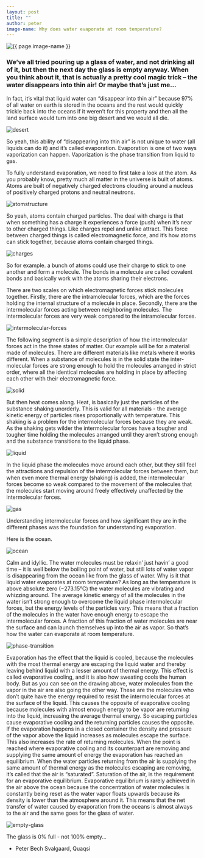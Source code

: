 ```yaml
---
layout: post
title: ""
author: peter
image-name: Why does water evaporate at room temperature?
---
```

![{{ page.image-name }}](title.png "{{ page.image-name }}")

### We’ve all tried pouring up a glass of water, and not drinking all of it, but then the next day the glass is empty anyway. When you think about it, that is actually a pretty cool magic trick – the water disappears into thin air! Or maybe that’s just me…

In fact, it’s vital that liquid water can “disappear into thin air” because 97% of all water on earth is stored in the oceans and the rest would quickly trickle back into the oceans if it weren’t for this property and then all the land surface would turn into one big desert and we would all die.

![desert](desert.png "Desert")

So yeah, this ability of “disappearing into thin air” is not unique to water (all liquids can do it) and it’s called evaporation. Evaporation is one of two ways vaporization can happen. Vaporization is the phase transition from liquid to gas.

To fully understand evaporation, we need to first take a look at the atom. As you probably know, pretty much all matter in the universe is built of atoms. Atoms are built of negatively charged electrons clouding around a nucleus of positively charged protons and neutral neutrons.

![atomstructure](atomstructure.png "structureoftheatom")

So yeah, atoms contain charged particles. The deal with charge is that when something has a charge it experiences a force (push) when it’s near to other charged things. Like charges repel and unlike attract. This force between charged things is called electromagnetic force, and it’s how atoms can stick together, because atoms contain charged things.

![charges](charges.png "behavior of charges")

So for example. a bunch of atoms could use their charge to stick to one another and form a molecule. The bonds in a molecule are called covalent bonds and basically work with the atoms sharing their electrons.

There are two scales on which electromagnetic forces stick molecules together. Firstly, there are the intramolecular forces, which are the forces holding the internal structure of a molecule in place. Secondly, there are the intermolecular forces acting between neighboring molecules. The intermolecular forces are very weak compared to the intramolecular forces.

![intermolecular-forces](intermolecular.png "intermolecular forces")

The following segment is a simple description of how the intermolecular forces act in the three states of matter. Our example will be for a material made of molecules. There are different materials like metals where it works different.
When a substance of molecules is in the solid state the inter-molecular forces are strong enough to hold the molecules arranged in strict order, where all the identical molecules are holding in place by affecting each other with their electromagnetic force.

![solid](/assets/images/evaporation_post/solid.png "the solid state")

But then heat comes along. Heat, is basically just the particles of the substance shaking unorderly. This is valid for all materials - the average kinetic energy of particles rises proportionally with temperature. This shaking is a problem for the intermolecular forces because they are weak. As the shaking gets wilder the intermolecular forces have a tougher and tougher time holding the molecules arranged until they aren’t strong enough and the substance transitions to the liquid phase.

![liquid](liquid.png "theliquidstate")

In the liquid phase the molecules move around each other, but they still feel the attractions and repulsion of the intermolecular forces between them, but when even more thermal energy (shaking) is added, the intermolecular forces become so weak compared to the movement of the molecules that the molecules start moving around freely effectively unaffected by the intermolecular forces.

![gas](gas.png "the gaseous state")

Understanding intermolecular forces and how significant they are in the different phases was the foundation for understanding evaporation.

Here is the ocean.

![ocean](ocean.png "the ocean")

Calm and idyllic. The water molecules must be relaxin’ just havin’ a good time – it is well below the boiling point of water, but still lots of water vapor is disappearing from the ocean like from the glass of water. Why is it that liquid water evaporates at room temperature?
As long as the temperature is above absolute zero (−273.15°C) the water molecules are vibrating and whizzing around. The average kinetic energy of all the molecules in the water isn’t strong enough to overcome the liquid phase intermolecular forces, but the energy levels of the particles vary. This means that a fraction of the molecules in the water have enough energy to escape the intermolecular forces. A fraction of this fraction of water molecules are near the surface and can launch themselves up into the air as vapor. So that’s how the water can evaporate at room temperature.

![phase-transition](phase-transition.png "a phase transition")

Evaporation has the effect that the liquid is cooled, because the molecules with the most thermal energy are escaping the liquid water and thereby leaving behind liquid with a lesser amount of thermal energy. This effect is called evaporative cooling, and it is also how sweating cools the human body.
But as you can see on the drawing above, water molecules from the vapor in the air are also going the other way. These are the molecules who don’t quite have the energy required to resist the intermolecular forces at the surface of the liquid. This causes the opposite of evaporative cooling because molecules with almost enough energy to be vapor are returning into the liquid, increasing the average thermal energy. So escaping particles cause evaporative cooling and the returning particles causes the opposite. If the evaporation happens in a closed container the density and pressure of the vapor above the liquid increases as molecules escape the surface. This also increases the rate of returning molecules. When the point is reached where evaporative cooling and its counterpart are removing and supplying the same amount of energy the evaporation has reached an equilibrium.
When the water particles returning from the air is supplying the same amount of thermal energy as the molecules escaping are removing, it’s called that the air is “saturated”. Saturation of the air, is the requirement for an evaporative equilibrium. Evaporative equilibrium is rarely achieved in the air above the ocean because the concentration of water molecules is constantly being reset as the water vapor floats upwards because its density is lower than the atmosphere around it. This means that the net transfer of water caused by evaporation from the oceans is almost always to the air and the same goes for the glass of water.

![empty-glass](empty-glass.png "an empty glass")

The glass is 0% full - not 100% empty…


-	Peter Bech Svalgaard, Quaqsi
